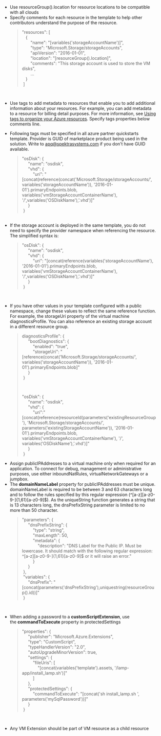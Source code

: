 <ul>
</p>
<li>Use resourceGroup().location for resource locations to be compatible with all clouds</li>
<li>Specify comments for each resource in the template to help other contributors understand the purpose of the resource.
  <blockquote>
    <p>&quot;resources&quot;: [ <br>
      &nbsp;&nbsp;  { <br>
      &nbsp;&nbsp;&nbsp;&nbsp;&nbsp;&nbsp;  &quot;name&quot;: &quot;[variables('storageAccountName')]&quot;, <br>
      &nbsp;&nbsp;&nbsp;&nbsp;&nbsp;&nbsp;  &quot;type&quot;: &quot;Microsoft.Storage/storageAccounts&quot;, <br>
      &nbsp;&nbsp;&nbsp;&nbsp;&nbsp;&nbsp;  &quot;apiVersion&quot;: &quot;2016-01-01&quot;, <br>
      &nbsp;&nbsp;&nbsp;&nbsp;&nbsp;&nbsp;  &quot;location&quot;: &quot;[resourceGroup().location]&quot;, <br>
      &nbsp;&nbsp;&nbsp;&nbsp;&nbsp;&nbsp;  &quot;comments&quot;: &quot;This storage account is used to store the VM  disks&quot;, <br>
      &nbsp;&nbsp;&nbsp;&nbsp;&nbsp;&nbsp;  ... <br>
      &nbsp;&nbsp;  } <br>
      &nbsp;] </p>
  </blockquote>
</li>

<br><li>Use tags to add metadata to resources that enable you to add additional information about your resources. For example, you can add metadata to a resource for billing detail purposes. For more information, see <a href="https://docs.microsoft.com/en-us/azure/azure-resource-manager/resource-group-using-tags">Using tags to organize your Azure resources</a>. Specify tags properties below comments line.</li>
<li> Following tags must be specified in all azure partner quickstarts template. Provider is GUID of marketplace product being used in the solution. Write to <a href="mailto:apq@spektrasystems.com">apq@spektrasystems.com</a> if you don't have GUID available.
  <blockquote>
    <p>&quot;osDisk&quot;: { <br>
      &nbsp;&nbsp;&nbsp;&nbsp;  &quot;name&quot;: &quot;osdisk&quot;, <br>
      &nbsp;&nbsp;&nbsp;&nbsp; &quot;vhd&quot;:  { <br>
      &nbsp;&nbsp;&nbsp;&nbsp;&nbsp;&nbsp;&nbsp;&nbsp;  &quot;uri&quot;:  &quot;[concat(reference(concat('Microsoft.Storage/storageAccounts/',  variables('storageAccountName')),  '2016-01-01').primaryEndpoints.blob,  variables('vmStorageAccountContainerName'),  '/',variables('OSDiskName'),'.vhd')]&quot; <br>
      &nbsp;&nbsp;&nbsp;&nbsp; } <br>
      &nbsp;} </p>
</blockquote>
<br><li>If the storage account is deployed in the same template, you do  not need to specify the provider namespace when referencing the resource. The  simplified syntax is:
  <blockquote>
    <p>&quot;osDisk&quot;: { <br>
      &nbsp;&nbsp;&nbsp;&nbsp;  &quot;name&quot;: &quot;osdisk&quot;, <br>
      &nbsp;&nbsp;&nbsp;&nbsp; &quot;vhd&quot;:  { <br>
      &nbsp;&nbsp;&nbsp;&nbsp;&nbsp;&nbsp;&nbsp;&nbsp;  &quot;uri&quot;:  &quot;[concat(reference(variables('storageAccountName'),  '2016-01-01').primaryEndpoints.blob, variables('vmStorageAccountContainerName'),  '/',variables('OSDiskName'),'.vhd')]&quot; <br>
      &nbsp;&nbsp;&nbsp;&nbsp; } <br>
      &nbsp;}&nbsp;&nbsp; </p>
  </blockquote>

<br><li>If you have other values in your template configured with a  public namespace, change these values to reflect the same reference function.  For example, the storageUri property of the virtual machine diagnosticsProfile. You  can also reference an existing storage account in a different resource group.
  <blockquote>
    <p>diagnosticsProfile&quot;: { <br>
      &nbsp;&nbsp;&nbsp;&nbsp;  &quot;bootDiagnostics&quot;: { <br>
      &nbsp;&nbsp;&nbsp;&nbsp;&nbsp;&nbsp;&nbsp;&nbsp;  &quot;enabled&quot;: &quot;true&quot;, <br>
      &nbsp;&nbsp;&nbsp;&nbsp;&nbsp;&nbsp;&nbsp;&nbsp;  &quot;storageUri&quot;: &quot;[reference(concat('Microsoft.Storage/storageAccounts/',  variables('storageAccountName')), '2016-01-01').primaryEndpoints.blob]&quot; <br>
      &nbsp;&nbsp;&nbsp;&nbsp; } <br>
      &nbsp;} </p>
    <p>&nbsp;</p>
    <p>&quot;osDisk&quot;: { <br>
      &nbsp;&nbsp;&nbsp;&nbsp;  &quot;name&quot;: &quot;osdisk&quot;, <br>
      &nbsp;&nbsp;&nbsp;&nbsp; &quot;vhd&quot;:  { <br>
      &nbsp;&nbsp;&nbsp;&nbsp;&nbsp;&nbsp;&nbsp;&nbsp;  &quot;uri&quot;:&quot;[concat(reference(resourceId(parameters('existingResourceGroup'),  'Microsoft.Storage/storageAccounts/',  parameters('existingStorageAccountName')), '2016-01-01').primaryEndpoints.blob,&nbsp; variables('vmStorageAccountContainerName'),  '/', variables('OSDiskName'),'.vhd')]&quot; <br>
      &nbsp;&nbsp;&nbsp;&nbsp; } <br>
      &nbsp;} </p>
  </blockquote>

<li>Assign publicIPAddresses to a virtual machine only when required  for an application. To connect for debug, management or administrative  purposes, use either inboundNatRules, virtualNetworkGateways or a jumpbox.

<li>The&nbsp;<strong>domainNameLabel</strong>&nbsp;property  for publicIPAddresses must be unique. domainNameLabel is required to be between  3 and 63 characters long and to follow the rules specified by this regular  expression&nbsp;(^[a-z][a-z0-9-]{1,61}[a-z0-9]$). As  the uniqueString function generates a string that is 13 characters long, the  dnsPrefixString parameter is limited to no more than 50 character.
  <blockquote>
    <p>&quot;parameters&quot;: { <br>
      &nbsp;&nbsp;&nbsp;&nbsp;  &quot;dnsPrefixString&quot;: { <br>
      &nbsp;&nbsp;&nbsp;&nbsp;&nbsp;&nbsp;&nbsp;&nbsp;  &quot;type&quot;: &quot;string&quot;, <br>
      &nbsp;&nbsp;&nbsp;&nbsp;&nbsp;&nbsp;&nbsp;&nbsp;  &quot;maxLength&quot;: 50, <br>
      &nbsp;&nbsp;&nbsp;&nbsp;&nbsp;&nbsp;&nbsp;&nbsp;  &quot;metadata&quot;: { <br>
      &nbsp;&nbsp;&nbsp;&nbsp;&nbsp;&nbsp;&nbsp;&nbsp;&nbsp;&nbsp;&nbsp;&nbsp; &quot;description&quot;: &quot;DNS  Label for the Public IP. Must be lowercase. It should match with the following  regular expression: ^[a-z][a-z0-9-]{1,61}[a-z0-9]$ or it will raise an  error.&quot; <br>
      &nbsp;&nbsp;&nbsp;&nbsp;&nbsp;&nbsp;&nbsp;&nbsp;  } <br>
      &nbsp;&nbsp;&nbsp;&nbsp;  } <br>
      &nbsp;}, <br>
      &nbsp;&quot;variables&quot;: { <br>
      &nbsp;&nbsp;&nbsp;&nbsp;  &quot;dnsPrefix&quot;: &quot;[concat(parameters('dnsPrefixString'),uniquestring(resourceGroup().id))]&quot; <br>
      &nbsp;} </p>
  </blockquote>

<br><li>When adding a password to a&nbsp;<strong>customScriptExtension</strong>, use the&nbsp;<strong>commandToExecute</strong>&nbsp;property in  protectedSettings
  <blockquote>
    <p>&quot;properties&quot;: { <br>
      &nbsp;&nbsp;&nbsp;&nbsp;  &quot;publisher&quot;: &quot;Microsoft.Azure.Extensions&quot;, <br>
      &nbsp;&nbsp;&nbsp;&nbsp;  &quot;type&quot;: &quot;CustomScript&quot;, <br>
      &nbsp;&nbsp;&nbsp;&nbsp;  &quot;typeHandlerVersion&quot;: &quot;2.0&quot;, <br>
      &nbsp;&nbsp;&nbsp;&nbsp;  &quot;autoUpgradeMinorVersion&quot;: true, <br>
      &nbsp;&nbsp;&nbsp;&nbsp;  &quot;settings&quot;: { <br>
      &nbsp;&nbsp;&nbsp;&nbsp;&nbsp;&nbsp;&nbsp;&nbsp;  &quot;fileUris&quot;: [ <br>
      &nbsp;&nbsp;&nbsp;&nbsp;&nbsp;&nbsp;&nbsp;&nbsp;&nbsp;&nbsp;&nbsp;&nbsp;  &quot;[concat(variables('template').assets,  '/lamp-app/install_lamp.sh')]&quot; <br>
      &nbsp;&nbsp;&nbsp;&nbsp;&nbsp;&nbsp;&nbsp;&nbsp; ] <br>
      &nbsp;&nbsp;&nbsp;&nbsp; }, <br>
      &nbsp;&nbsp;&nbsp;&nbsp;  &quot;protectedSettings&quot;: { <br>
      &nbsp;&nbsp;&nbsp;&nbsp;&nbsp;&nbsp;&nbsp;&nbsp;  &quot;commandToExecute&quot;: &quot;[concat('sh install_lamp.sh ',  parameters('mySqlPassword'))]&quot; <br>
      &nbsp;&nbsp;&nbsp;&nbsp; } <br>
      &nbsp;} </p>
  </blockquote>

<br><li>Any VM Extension should be part of VM resource as a child  resource
